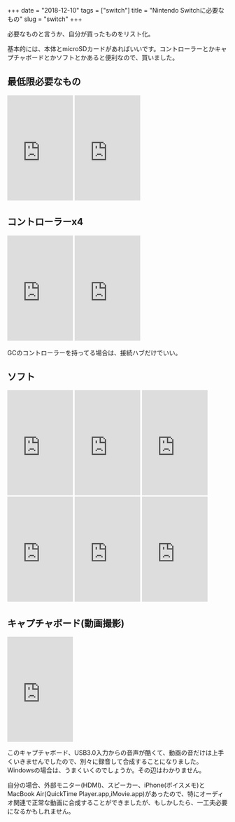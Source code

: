+++
date = "2018-12-10"
tags = ["switch"]
title = "Nintendo Switchに必要なもの"
slug = "switch"
+++

必要なものと言うか、自分が買ったものをリスト化。

基本的には、本体とmicroSDカードがあればいいです。コントローラーとかキャプチャボードとかソフトとかあると便利なので、買いました。

## 最低限必要なもの

<iframe style="width:150px;height:240px;" frameborder="0" src="https://rcm-fe.amazon-adsystem.com/e/cm?ref=tf_til&t=123456705-22&m=amazon&o=9&p=8&l=as1&IS2=1&detail=1&asins=B01N5QLLT3&linkId=7e6fe9ad9b6a92306dee6205d82dccce&bc1=ffffff&lt1=_blank&fc1=333333&lc1=0066c0&bg1=ffffff&f=ifr"></iframe>
<iframe style="width:150px;height:240px;" frameborder="0" src="https://rcm-fe.amazon-adsystem.com/e/cm?ref=tf_til&t=123456705-22&m=amazon&o=9&p=8&l=as1&IS2=1&detail=1&asins=B076J7BYDT&linkId=ebda1dbc9ebf0b8aeba54fe33df42458&bc1=ffffff&lt1=_blank&fc1=333333&lc1=0066c0&bg1=ffffff&f=ifr"> </iframe> 

## コントローラーx4

<iframe style="width:150px;height:240px;" frameborder="0" src="https://rcm-fe.amazon-adsystem.com/e/cm?ref=qf_sp_asin_til&t=123456705-22&m=amazon&o=9&p=8&l=as1&IS2=1&detail=1&asins=B07KQFGF1P&linkId=302288db74d52eb1e7ee2546abf592c7&bc1=ffffff&lt1=_blank&fc1=333333&lc1=0066c0&bg1=ffffff&f=ifr"></iframe>
    
<iframe style="width:150px;height:240px;" frameborder="0" src="https://rcm-fe.amazon-adsystem.com/e/cm?ref=tf_til&t=123456705-22&m=amazon&o=9&p=8&l=as1&IS2=1&detail=1&asins=B07HC2F97Q&linkId=7556bb130006a221373965d9ea6f5cb0&bc1=ffffff&lt1=_blank&fc1=333333&lc1=0066c0&bg1=ffffff&f=ifr"> </iframe>

GCのコントローラーを持ってる場合は、接続ハブだけでいい。

## ソフト

<iframe style="width:150px;height:240px;" frameborder="0" src="https://rcm-fe.amazon-adsystem.com/e/cm?ref=tf_til&t=123456705-22&m=amazon&o=9&p=8&l=as1&IS2=1&detail=1&asins=B07FDW61HX&linkId=8333b44841a5679e7baf55f1580f7780&bc1=ffffff&lt1=_blank&fc1=333333&lc1=0066c0&bg1=ffffff&f=ifr"> </iframe>

<iframe style="width:150px;height:240px;" frameborder="0" src="https://rcm-fe.amazon-adsystem.com/e/cm?ref=tf_til&t=123456705-22&m=amazon&o=9&p=8&l=as1&IS2=1&detail=1&asins=B01N12G06K&linkId=5d44170401cb2c3485f595030ea1f516&bc1=ffffff&lt1=_blank&fc1=333333&lc1=0066c0&bg1=ffffff&f=ifr"> </iframe>

<iframe style="width:150px;height:240px;" frameborder="0" src="https://rcm-fe.amazon-adsystem.com/e/cm?ref=tf_til&t=123456705-22&m=amazon&o=9&p=8&l=as1&IS2=1&detail=1&asins=B07FDN3YFJ&linkId=62e61a3d089b070553e0b834606e274c&bc1=ffffff&lt1=_blank&fc1=333333&lc1=0066c0&bg1=ffffff&f=ifr"> </iframe>

<iframe style="width:150px;height:240px;" frameborder="0" src="https://rcm-fe.amazon-adsystem.com/e/cm?ref=tf_til&t=123456705-22&m=amazon&o=9&p=8&l=as1&IS2=1&detail=1&asins=B01N12HJHQ&linkId=8ff2f9894f8ec923579939f122a0f805&bc1=ffffff&lt1=_blank&fc1=333333&lc1=0066c0&bg1=ffffff&f=ifr"> </iframe> 

<iframe style="width:150px;height:240px;" frameborder="0" src="https://rcm-fe.amazon-adsystem.com/e/cm?ref=tf_til&t=123456705-22&m=amazon&o=9&p=8&l=as1&IS2=1&detail=1&asins=B072J2J26T&linkId=770ae0efcdb15fb3d4f5caed1197333e&bc1=ffffff&lt1=_blank&fc1=333333&lc1=0066c0&bg1=ffffff&f=ifr"> </iframe>

<iframe style="width:150px;height:240px;" frameborder="0" src="https://rcm-fe.amazon-adsystem.com/e/cm?ref=tf_til&t=123456705-22&m=amazon&o=9&p=8&l=as1&IS2=1&detail=1&asins=B075LC617B&linkId=4c58e5cea1da6929cefafce3cf55f6a9&bc1=ffffff&lt1=_blank&fc1=333333&lc1=0066c0&bg1=ffffff&f=ifr"> </iframe> 

## キャプチャボード(動画撮影)

<iframe style="width:150px;height:240px;"  frameborder="0" src="https://rcm-fe.amazon-adsystem.com/e/cm?ref=tf_til&t=123456705-22&m=amazon&o=9&p=8&l=as1&IS2=1&detail=1&asins=B07D5STZXT&linkId=ab953e4746019917e5e87f4c8d75b717&bc1=ffffff&lt1=_blank&fc1=333333&lc1=0066c0&bg1=ffffff&f=ifr"> </iframe>

このキャプチャボード、USB3.0入力からの音声が酷くて、動画の音だけは上手くいきませんでしたので、別々に録音して合成することになりました。Windowsの場合は、うまくいくのでしょうか。その辺はわかりません。

自分の場合、外部モニター(HDMI)、スピーカー、iPhone(ボイスメモ)とMacBook Air(QuickTime Player.app,iMovie.app)があったので、特にオーディオ関連で正常な動画に合成することができましたが、もしかしたら、一工夫必要になるかもしれません。

